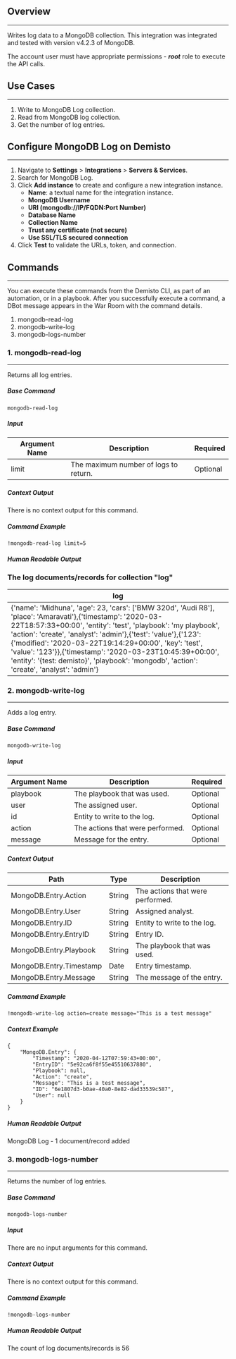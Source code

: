## Overview
---

Writes log data to a MongoDB collection.
This integration was integrated and tested with version v4.2.3 of MongoDB.

The account user must have appropriate permissions -  ***root*** role to execute the API calls.

## Use Cases
---

1. Write to MongoDB Log collection.
2. Read from MongoDB log collection.
3. Get the number of log entries.

## Configure MongoDB Log on Demisto
---

1. Navigate to __Settings__ > __Integrations__ > __Servers & Services__.
2. Search for MongoDB Log.
3. Click __Add instance__ to create and configure a new integration instance.
    * __Name__: a textual name for the integration instance.
    * __MongoDB Username__
    * __URI (mongodb://IP/FQDN:Port Number)__
    * __Database Name__
    * __Collection Name__
    * __Trust any certificate (not secure)__
    * __Use SSL/TLS secured connection__
4. Click __Test__ to validate the URLs, token, and connection.

## Commands
---
You can execute these commands from the Demisto CLI, as part of an automation, or in a playbook.
After you successfully execute a command, a DBot message appears in the War Room with the command details.
1. mongodb-read-log
2. mongodb-write-log
3. mongodb-logs-number
### 1. mongodb-read-log
---
Returns all log entries.
##### Base Command

`mongodb-read-log`
##### Input

| **Argument Name** | **Description** | **Required** |
| --- | --- | --- |
| limit | The maximum number of logs to return. | Optional | 


##### Context Output

There is no context output for this command.

##### Command Example
```!mongodb-read-log limit=5```


##### Human Readable Output
### The log documents/records for collection "log"
|log|
|---|
| {'name': 'Midhuna', 'age': 23, 'cars': ['BMW 320d', 'Audi R8'], 'place': 'Amaravati'},{'timestamp': '2020-03-22T18:57:33+00:00', 'entity': 'test', 'playbook': 'my playbook', 'action': 'create', 'analyst': 'admin'},{'test': 'value'},{'123': {'modified': '2020-03-22T19:14:29+00:00', 'key': 'test', 'value': '123'}},{'timestamp': '2020-03-23T10:45:39+00:00', 'entity': '{test: demisto}', 'playbook': 'mongodb', 'action': 'create', 'analyst': 'admin'} |


### 2. mongodb-write-log
---
Adds a log entry.
##### Base Command

`mongodb-write-log`
##### Input

| **Argument Name** | **Description** | **Required** |
| --- | --- | --- |
| playbook | The playbook that was used. | Optional | 
| user | The assigned user. | Optional | 
| id | Entity to write to the log. | Optional | 
| action | The actions that were performed. | Optional | 
| message | Message for the entry. | Optional | 


##### Context Output

| **Path** | **Type** | **Description** |
| --- | --- | --- |
| MongoDB.Entry.Action | String | The actions that were performed. | 
| MongoDB.Entry.User | String | Assigned analyst. | 
| MongoDB.Entry.ID | String | Entity to write to the log. | 
| MongoDB.Entry.EntryID | String | Entry ID. | 
| MongoDB.Entry.Playbook | String | The playbook that was used. | 
| MongoDB.Entry.Timestamp | Date | Entry timestamp. | 
| MongoDB.Entry.Message | String | The message of the entry. | 


##### Command Example
```!mongodb-write-log action=create message="This is a test message"```

##### Context Example
```
{
    "MongoDB.Entry": {
        "Timestamp": "2020-04-12T07:59:43+00:00", 
        "EntryID": "5e92ca6f8f55e45510637880", 
        "Playbook": null, 
        "Action": "create", 
        "Message": "This is a test message", 
        "ID": "6e1807d3-b0ae-40a0-8e82-dad33539c587", 
        "User": null
    }
}
```

##### Human Readable Output
MongoDB Log - 1 document/record added

### 3. mongodb-logs-number
---
Returns the number of log entries.
##### Base Command

`mongodb-logs-number`
##### Input

There are no input arguments for this command.

##### Context Output

There is no context output for this command.

##### Command Example
```!mongodb-logs-number```

##### Human Readable Output
The count of log documents/records is 56

